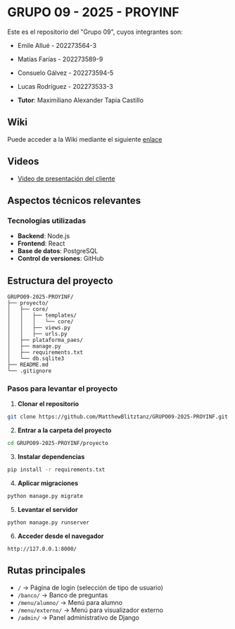 # GRUPO 09 - 2025 - PROYINF

Este es el repositorio del "Grupo 09", cuyos integrantes son:

* Emile Allué - 202273564-3
* Matías Farías - 202273589-9
* Consuelo Gálvez - 202273594-5
* Lucas Rodríguez - 202273533-3

* **Tutor**: Maximiliano Alexander Tapia Castillo


## Wiki

Puede acceder a la Wiki mediante el siguiente [enlace](https://github.com/MatthewBlitztanz/GRUPO09-2025-PROYINF/wiki#grupo-09)


## Videos

* [Video de presentación del cliente](https://aula.usm.cl/pluginfile.php/6994529/mod_resource/content/1/video1943571039.mp4)


## Aspectos técnicos relevantes

### Tecnologías utilizadas

- **Backend**: Node.js
- **Frontend**: React
- **Base de datos**: PostgreSQL
- **Control de versiones**: GitHub
  
## Estructura del proyecto

```
GRUPO09-2025-PROYINF/
├── proyecto/
│   ├── core/
│   │   ├── templates/
│   │   │   └── core/
│   │   ├── views.py
│   │   ├── urls.py
│   ├── plataforma_paes/
│   ├── manage.py
│   ├── requirements.txt
│   └── db.sqlite3
├── README.md
└── .gitignore
```

### Pasos para levantar el proyecto

1. **Clonar el repositorio**

```bash
git clone https://github.com/MatthewBlitztanz/GRUPO09-2025-PROYINF.git
```

2. **Entrar a la carpeta del proyecto**

```bash
cd GRUPO09-2025-PROYINF/proyecto
```

3. **Instalar dependencias**

```bash
pip install -r requirements.txt
```

4. **Aplicar migraciones**

```bash
python manage.py migrate
```

5. **Levantar el servidor**

```bash
python manage.py runserver
```

6. **Acceder desde el navegador**

```
http://127.0.0.1:8000/
```

## Rutas principales

- `/` → Página de login (selección de tipo de usuario)  
- `/banco/` → Banco de preguntas
- `/menu/alumno/` → Menú para alumno  
- `/menu/externo/` → Menú para visualizador externo  
- `/admin/` → Panel administrativo de Django

